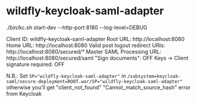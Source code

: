 # wildfly-keycloak-saml-adapter

./bin/kc.sh start-dev --http-port 8180 --log-level=DEBUG

Client ID:                          wildfly-keycloak-saml-adapter
Root URL:                           http://localhost:8080
Home URL:                           http://localhost:8080
Valid post logout redirect URIs:    http://localhost:8080/secured/*
Master SAML Processing URL:         http://localhost:8080/secured/saml
"Sign documents":                   OFF
Keys -> Client signature required:  OFF

N.B.: Set `SP="wildfly-keycloak-saml-adapter"` in `/subsystem=keycloak-saml/secure-deployment=ROOT.war/SP="wildfly-keycloak-saml-adapter"` otherwise you'll get "client_not_found" "Cannot_match_source_hash" error from Keycloak